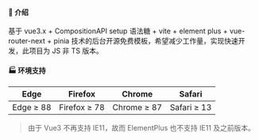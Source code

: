 #### 🌈 介绍

基于 vue3.x + CompositionAPI setup 语法糖 + vite + element plus + vue-router-next + pinia 技术的后台开源免费模板，希望减少工作量，实现快速开发，此项目为 JS 非 TS 版本。

#### 🏭 环境支持

| Edge      | Firefox      | Chrome      | Safari      |
| --------- | ------------ | ----------- | ----------- |
| Edge ≥ 88 | Firefox ≥ 78 | Chrome ≥ 87 | Safari ≥ 13 |

> 由于 Vue3 不再支持 IE11，故而 ElementPlus 也不支持 IE11 及之前版本。
